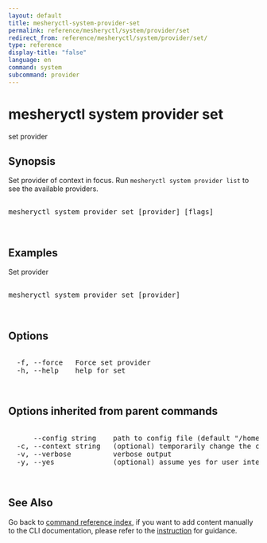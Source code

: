 ```yaml
---
layout: default
title: mesheryctl-system-provider-set
permalink: reference/mesheryctl/system/provider/set
redirect_from: reference/mesheryctl/system/provider/set/
type: reference
display-title: "false"
language: en
command: system
subcommand: provider
---
```


# mesheryctl system provider set

set provider

## Synopsis

Set provider of context in focus. Run `mesheryctl system provider list` to see the available providers.
<pre class='codeblock-pre'>
<div class='codeblock'>
mesheryctl system provider set [provider] [flags]

</div>
</pre> 

## Examples

Set provider
<pre class='codeblock-pre'>
<div class='codeblock'>
mesheryctl system provider set [provider]

</div>
</pre> 

## Options

<pre class='codeblock-pre'>
<div class='codeblock'>
  -f, --force   Force set provider
  -h, --help    help for set

</div>
</pre>

## Options inherited from parent commands

<pre class='codeblock-pre'>
<div class='codeblock'>
      --config string    path to config file (default "/home/runner/.mesheryconfig.yaml")
  -c, --context string   (optional) temporarily change the current context.
  -v, --verbose          verbose output
  -y, --yes              (optional) assume yes for user interactive prompts.

</div>
</pre>

## See Also

Go back to [command reference index](/reference/mesheryctl/), if you want to add content manually to the CLI documentation, please refer to the [instruction](/project/contributing/contributing-cli#preserving-manually-added-documentation) for guidance.
